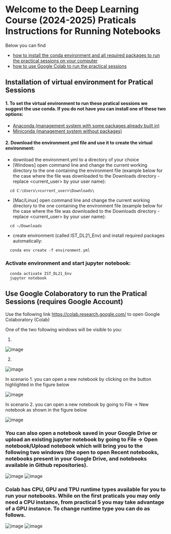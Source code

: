 # Welcome to the Deep Learning Course (2024-2025) Praticals Instructions for Running Notebooks

Below you can find 
- [how to install the conda environment and all required packages to run the practical sessions on your computer](##installation-of-virtual-environment-for-pratical-sessions)
- [how to use Google Colab to run the practical sessions](##)

## Installation of virtual environment for Pratical Sessions
#### 1. To set the virtual environment to run these pratical sessions we suggest the use conda. If you do not have you can install one of these two options:
  - [Anaconda (management system with some packages already built in)](https://docs.anaconda.com/anaconda/install/)
  - [Miniconda (management system without packages)](https://docs.conda.io/projects/conda/en/latest/user-guide/install/)

#### 2. Download the environment.yml file and use it to create the virtual environment: 
  - download the environment.yml to a directory of your choice
  - \[Windows\] open command line and change the current working directory to the one containing the environment file (example below for the case where the file was downloaded to the Downloads directory - replace <current_user> by your user name):
  ```
    cd C:\Users\<current_user>\Downloads\
  ```
  - \[Mac/Linux\] open command line and change the current working directory to the one containing the environment file (example below for the case where the file was downloaded to the Downloads directory - replace <current_user> by your user name):
  ```
    cd ~/Downloads
  ```
  - create environment (called IST_DL21_Env) and install required packages automatically:
  ```
    conda env create -f environment.yml
  ```

### Activate environment and start jupyter notebook:
  ```
    conda activate IST_DL21_Env
    jupyter notebook
  ```

## Use Google Colaboratory to run the Pratical Sessions (requires Google Account)

Use the following link https://colab.research.google.com/ to open Google Colaboratory (Colab)

One of the two following windows will be visible to you:

1. 
![image](https://drive.google.com/uc?export=view&id=122-tpn4ed2BultopLdz_FawBzskCCL1j)

2.
![image](https://drive.google.com/uc?export=view&id=1pcVmxji53WDThx5cIHFdorlOWBvDRs7E)

In scenario 1. you can open a new notebook by clicking on the button highlighted in the figure below

![image](https://drive.google.com/uc?export=view&id=1hqPFyUBDqxXzky7Ly0cjsRqnIYQeYARW)

In scenario 2. you can open a new notebook by going to File -> New notebook as shown in the figure below

![image](https://drive.google.com/uc?export=view&id=1e3gLgyaivmadWUg7lYJ4PJI9N0C0bQbB)

### You can also open a notebook saved in your Google Drive or upload an existing jupyter notebook by going to File -> Open notebook/Upload notebook which will bring you to the following two windows (the open to open Recent notebooks, notebooks present in your Google Drive, and notebooks available in Github repositories).

![image](https://drive.google.com/uc?export=view&id=13f73tuf-sN4Yvxmt7g6x06tWxPWb2nWW)
![image](https://drive.google.com/uc?export=view&id=1qtRsStdt385TC1IH0Nh39ku_J67n-KkP)

### Colab has CPU, GPU and TPU runtime types available for you to run your notebooks. While on the first praticals you may only need a CPU instance, from practical 5 you may take advantage of a GPU instance. To change runtime type you can do as follows.

![image](https://drive.google.com/uc?export=view&id=1VY3Db62VAVLsGae5CpasG9uUsJxqa_R3)
![image](https://drive.google.com/uc?export=view&id=1PXhZnaAwCrdi5ZpTMqWia87xpg2ImuS1)

